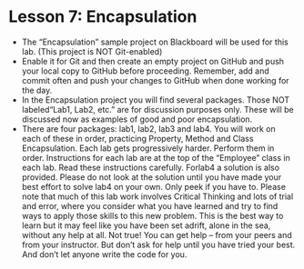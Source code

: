 # Lesson 7: Encapsulation

* The “Encapsulation” sample project on Blackboard will be used for this lab. (This project is NOT Git-enabled) 
* Enable it for Git and then create an empty project on GitHub and push your local copy to GitHub before proceeding. Remember, add and commit often and push your changes to GitHub when done working for the day.
* In the Encapsulation project you will find several packages. Those NOT labeled“Lab1, Lab2, etc.” are for discussion purposes only. These will be discussed now as examples of good and poor encapsulation.
* There are four packages: lab1, lab2, lab3 and lab4. You will work on each of these in order, practicing Property, Method and Class Encapsulation. Each lab gets progressively harder. Perform them in order. Instructions for each lab are at the top of the “Employee” class in each lab. Read these instructions carefully. Forlab4 a solution is also provided. Please do not look at the solution until you have made your best effort to solve lab4 on your own. Only peek if you have to. Please note that much of this lab work involves Critical Thinking and lots of trial and error, where you consider what you have learned and try to find ways to apply those skills to this new problem. This is the best way to learn but it may feel like you have been set adrift, alone in the sea, without any help at all. Not true! You can get help – from your peers and from your instructor. But don’t ask for help until you have tried your best. And don’t let anyone write the code for you. 
